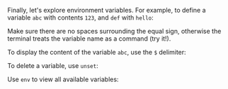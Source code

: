 <script>
import Execute from "$components/Execute.svelte";
</script>

Finally, let's explore environment variables. For example, to define a variable `abc` with contents `123`, and `def` with `hello`:

<Execute command="abc=123" />

<Execute command="def=hello" />

Make sure there are no spaces surrounding the equal sign, otherwise the terminal treats the variable name as a command (try it!).

To display the content of the variable `abc`, use the `$` delimiter:

<Execute command="echo $abc" />

To delete a variable, use `unset`:

<Execute command="unset abc" />

Use `env` to view all available variables:

<Execute command="env" />
